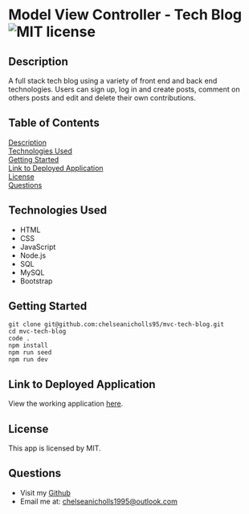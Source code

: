 # Model View Controller - Tech Blog ![MIT license](https://img.shields.io/badge/license-MIT-green)

## Description

A full stack tech blog using a variety of front end and back end technologies. Users can sign up, log in and create posts, comment on others posts and edit and delete their own contributions.

## Table of Contents

[Description](#description)  
[Technologies Used](#technologies-used)  
[Getting Started](#getting-started)  
[Link to Deployed Application](#link-to-deployed-application)  
[License](#license)  
[Questions](#questions)

## Technologies Used

- HTML
- CSS
- JavaScript
- Node.js
- SQL
- MySQL
- Bootstrap

## Getting Started

```
git clone git@github.com:chelseanicholls95/mvc-tech-blog.git
cd mvc-tech-blog
code .
npm install
npm run seed
npm run dev
```

## Link to Deployed Application

View the working application [here](https://fathomless-dusk-01596.herokuapp.com/).

## License

This app is licensed by MIT.

## Questions

- Visit my [Github](https://github.com/chelseanicholls95)
- Email me at: chelseanicholls1995@outlook.com
